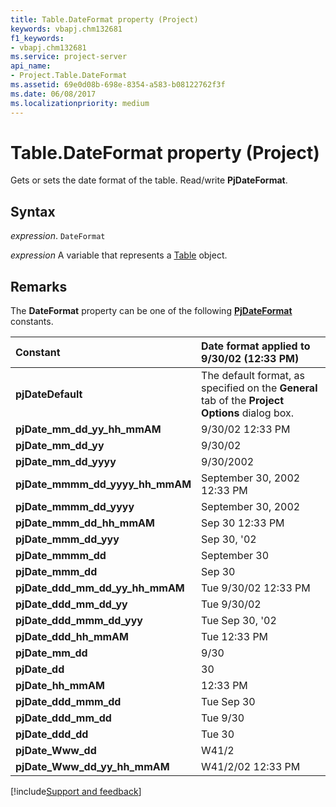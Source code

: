 ```yaml
---
title: Table.DateFormat property (Project)
keywords: vbapj.chm132681
f1_keywords:
- vbapj.chm132681
ms.service: project-server
api_name:
- Project.Table.DateFormat
ms.assetid: 69e0d08b-698e-8354-a583-b08122762f3f
ms.date: 06/08/2017
ms.localizationpriority: medium
---
```



# Table.DateFormat property (Project)

Gets or sets the date format of the table. Read/write **PjDateFormat**.


## Syntax

_expression_. `DateFormat`

_expression_ A variable that represents a [Table](./Project.Table.md) object.


## Remarks

The **DateFormat** property can be one of the following **[PjDateFormat](Project.PjDateFormat.md)** constants.



|**Constant**|**Date format applied to 9/30/02 (12:33 PM)**|
|:-----|:-----|
|**pjDateDefault**|The default format, as specified on the **General** tab of the **Project Options** dialog box.|
|**pjDate_mm_dd_yy_hh_mmAM**|9/30/02 12:33 PM|
|**pjDate_mm_dd_yy**|9/30/02|
|**pjDate_mm_dd_yyyy**|9/30/2002|
|**pjDate_mmmm_dd_yyyy_hh_mmAM**|September 30, 2002 12:33 PM|
|**pjDate_mmmm_dd_yyyy**|September 30, 2002|
|**pjDate_mmm_dd_hh_mmAM**|Sep 30 12:33 PM|
|**pjDate_mmm_dd_yyy**|Sep 30, '02|
|**pjDate_mmmm_dd**|September 30|
|**pjDate_mmm_dd**|Sep 30|
|**pjDate_ddd_mm_dd_yy_hh_mmAM**|Tue 9/30/02 12:33 PM|
|**pjDate_ddd_mm_dd_yy**|Tue 9/30/02|
|**pjDate_ddd_mmm_dd_yyy**|Tue Sep 30, '02|
|**pjDate_ddd_hh_mmAM**|Tue 12:33 PM|
|**pjDate_mm_dd**|9/30|
|**pjDate_dd**|30|
|**pjDate_hh_mmAM**|12:33 PM|
|**pjDate_ddd_mmm_dd**|Tue Sep 30|
|**pjDate_ddd_mm_dd**|Tue 9/30|
|**pjDate_ddd_dd**|Tue 30|
|**pjDate_Www_dd**|W41/2|
|**pjDate_Www_dd_yy_hh_mmAM**|W41/2/02 12:33 PM|

[!include[Support and feedback](~/includes/feedback-boilerplate.md)]